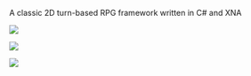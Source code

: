 A classic 2D turn-based RPG framework written in C# and XNA

![](http://i.imgur.com/i0bOkoL.png)

![](http://i.imgur.com/gJ0sIvY.png)

![](http://i.imgur.com/7ySDBbu.png)
